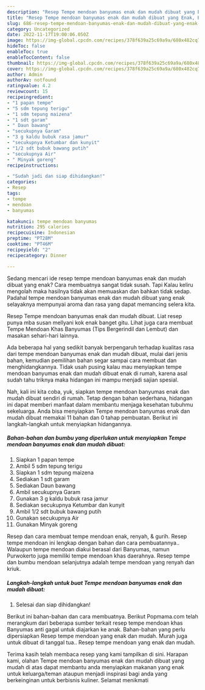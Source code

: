 ```yaml
---
description: "Resep Tempe mendoan banyumas enak dan mudah dibuat yang Enak, Buat Buka Puasa Sempurna"
title: "Resep Tempe mendoan banyumas enak dan mudah dibuat yang Enak, Buat Buka Puasa Sempurna"
slug: 686-resep-tempe-mendoan-banyumas-enak-dan-mudah-dibuat-yang-enak-buat-buka-puasa-sempurna
category: Uncategorized
date: 2022-11-17T19:00:06.050Z
image: https://img-global.cpcdn.com/recipes/378f639a25c69a9a/680x482cq70/tempe-mendoan-banyumas-enak-dan-mudah-dibuat-foto-resep-utama.jpg
hideToc: false
enableToc: true
enableTocContent: false
thumbnail: https://img-global.cpcdn.com/recipes/378f639a25c69a9a/680x482cq70/tempe-mendoan-banyumas-enak-dan-mudah-dibuat-foto-resep-utama.jpg
cover: https://img-global.cpcdn.com/recipes/378f639a25c69a9a/680x482cq70/tempe-mendoan-banyumas-enak-dan-mudah-dibuat-foto-resep-utama.jpg
author: Admin
authorAv: notfound
ratingvalue: 4.2
reviewcount: 15
recipeingredient:
- "1 papan tempe"
- "5 sdm tepung terigu"
- "1 sdm tepung maizena"
- "1 sdt garam"
- " Daun bawang"
- "secukupnya Garam"
- "3 g kaldu bubuk rasa jamur"
- "secukupnya Ketumbar dan kunyit"
- "1/2 sdt bubuk bawang putih"
- "secukupnya Air"
- " Minyak goreng"
recipeinstructions:

- "Sudah jadi dan siap dihidangkan!"
categories:
- Resep
tags:
- tempe
- mendoan
- banyumas

katakunci: tempe mendoan banyumas 
nutrition: 295 calories
recipecuisine: Indonesian
preptime: "PT28M"
cooktime: "PT46M"
recipeyield: "2"
recipecategory: Dinner

---
```



Sedang mencari ide resep tempe mendoan banyumas enak dan mudah dibuat yang enak? Cara membuatnya sangat tidak susah. Tapi Kalau keliru mengolah maka hasilnya tidak akan memuaskan dan bahkan tidak sedap. Padahal tempe mendoan banyumas enak dan mudah dibuat yang enak selayaknya mempunyai aroma dan rasa yang dapat memancing selera kita.


Resep Tempe mendoan banyumas enak dan mudah dibuat. Liat resep punya mba susan mellyani kok enak banget gitu. Lihat juga cara membuat Tempe Mendoan Khas Banyumas (Tips Bergerindil dan Lembut) dan masakan sehari-hari lainnya.

Ada beberapa hal yang sedikit banyak berpengaruh terhadap kualitas rasa dari tempe mendoan banyumas enak dan mudah dibuat, mulai dari jenis bahan, kemudian pemilihan bahan segar sampai cara membuat dan menghidangkannya. Tidak usah pusing kalau mau menyiapkan tempe mendoan banyumas enak dan mudah dibuat enak di rumah, karena asal sudah tahu triknya maka hidangan ini mampu menjadi sajian spesial.


Nah, kali ini kita coba, yuk, siapkan tempe mendoan banyumas enak dan mudah dibuat sendiri di rumah. Tetap dengan bahan sederhana, hidangan ini dapat memberi manfaat dalam membantu menjaga kesehatan tubuhmu sekeluarga. Anda bisa menyiapkan Tempe mendoan banyumas enak dan mudah dibuat memakai 11 bahan dan 0 tahap pembuatan. Berikut ini langkah-langkah untuk menyiapkan hidangannya.

<!--inarticleads1-->

##### Bahan-bahan dan bumbu yang diperlukan untuk menyiapkan Tempe mendoan banyumas enak dan mudah dibuat:

1. Siapkan 1 papan tempe
1. Ambil 5 sdm tepung terigu
1. Siapkan 1 sdm tepung maizena
1. Sediakan 1 sdt garam
1. Sediakan  Daun bawang
1. Ambil secukupnya Garam
1. Gunakan 3 g kaldu bubuk rasa jamur
1. Sediakan secukupnya Ketumbar dan kunyit
1. Ambil 1/2 sdt bubuk bawang putih
1. Gunakan secukupnya Air
1. Gunakan  Minyak goreng


Resep dan cara membuat tempe mendoan enak, renyah, &amp; gurih. Resep tempe mendoan ini lengkap dengan bahan dan cara pembuatannya.. Walaupun tempe mendoan diakui berasal dari Banyumas, namun Purwokerto juga memiliki tempe mendoan khas daerahnya. Resep tempe dan bumbu mendoan selanjutnya adalah tempe mendoan yang renyah dan kriuk. 

<!--inarticleads2-->

##### Langkah-langkah untuk buat Tempe mendoan banyumas enak dan mudah dibuat:


1. Selesai dan siap dihidangkan!

Berikut ini bahan-bahan dan cara membuatnya. Berikut Popmama.com telah merangkum dari beberapa sumber terkait resep tempe mendoan khas Banyumas anti gagal untuk diajarkan ke anak. Bahan-bahan yang perlu dipersiapkan Resep tempe mendoan yang enak dan mudah. Murah juga untuk dibuat di tanggal tua.. Resep tempe mendoan yang enak dan mudah. 

Terima kasih telah membaca resep yang kami tampilkan di sini. Harapan kami, olahan Tempe mendoan banyumas enak dan mudah dibuat yang mudah di atas dapat membantu anda menyiapkan makanan yang enak untuk keluarga/teman ataupun menjadi inspirasi bagi anda yang berkeinginan untuk berbisnis kuliner. Selamat menikmati

